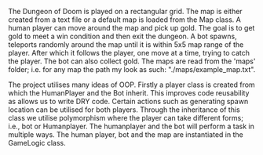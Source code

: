 The Dungeon of Doom is played on a rectangular grid. The map is either created from a text file or
a default map is loaded from the Map class. A human player can move around the map and pick up gold. 
The goal is to get gold to meet a win condition and then exit the dungeon. A bot spawns,
teleports randomly around the map until it is within 5x5 map range of the player. 
After which it follows the player, one move at a time, trying to catch the player. The bot can also collect gold.
The maps are read from the 'maps' folder; i.e. for any map the path my look as such: "./maps/example_map.txt".

The project utilises many ideas of OOP. Firstly a player class is created from which the HumanPlayer and the Bot inherit. 
This improves code reusability as allows us to write DRY code.
Certain actions such as generating spawn location can be utilised for both players. 
Through the inheritance of this class we utilise polymorphism where the player can take different forms; i.e., bot or Humanplayer. 
The humanplayer and the bot will perform a task in multiple ways. The human player, bot and the map are instantiated in the GameLogic class.
